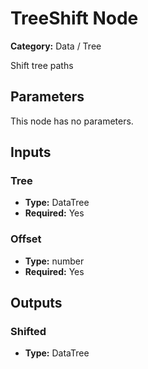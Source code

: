 
# TreeShift Node

**Category:** Data / Tree

Shift tree paths

## Parameters

This node has no parameters.

## Inputs


### Tree
- **Type:** DataTree
- **Required:** Yes



### Offset
- **Type:** number
- **Required:** Yes



## Outputs


### Shifted
- **Type:** DataTree




